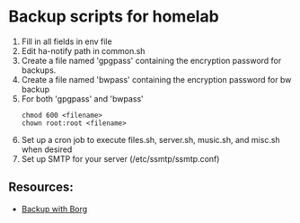 # Backup scripts for homelab

1. Fill in all fields in env file
2. Edit ha-notify path in common.sh
3. Create a file named 'gpgpass' containing the encryption password for backups.
4. Create a file named 'bwpass' containing the encryption password for bw backup
5. For both 'gpgpass' and 'bwpass'
   ```
   chmod 600 <filename>
   chown root:root <filename>
   ```
5. Set up a cron job to execute files.sh, server.sh, music.sh, and misc.sh when desired
6. Set up SMTP for your server (/etc/ssmtp/ssmtp.conf)


## Resources:
- [Backup with Borg](https://jstaf.github.io/2018/03/12/backups-with-borg-rsync.html)
